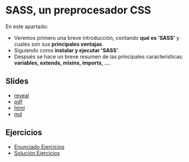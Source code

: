 # SASS, un preprocesador CSS

En este apartado:

- Veremos primero una breve introducción, contando **qué es 'SASS'** y cuales son sus **principales ventajas**.
- Siguiendo como **instalar y ejecutar 'SASS'**.
- Después se hace un breve resumen de las principales características: **variables, extends, mixins, imports, ...**.

## Slides

- [reveal](http://asanzdiego/curso-interfaces-web-2020/04-sass/slides/export/sass-reveal-slides.html)
- [pdf](http://asanzdiego/curso-interfaces-web-2020/04-sass/slides/sass-reveal-slides-alternative.pdf)
- [html](http://asanzdiego/curso-interfaces-web-2020/04-sass/slides/export/sass-book.html)
- [md](http://asanzdiego/curso-interfaces-web-2020/04-sass/slides/md/sass.md)

## Ejercicios

- [Enunciado Ejercicios](https://github.com/asanzdiego/curso-interfaces-web-2020/tree/master/04-sass/src/ejercicios)
- [Solución Ejercicios](https://github.com/asanzdiego/curso-interfaces-web-2020/tree/master/04-sass/src/solucion)
